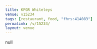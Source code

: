 ```yaml
---
title: KFGR Whiteleys
venue: v15234
tags: [restaurant, food, "fhrs:414083"]
permalink: /v/15234/
layout: venue
---
```

null